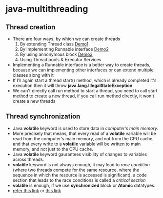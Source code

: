 # java-multithreading

## Thread creation
* There are four ways, by which we can create threads
	1. By extending Thread class [Demo1](https://github.com/pgeek92/java-multithreading/blob/master/multithreading/src/multithreading/starting_threads/Demo1.java)
	2. By implementing Runnable interface [Demo2](https://github.com/pgeek92/java-multithreading/blob/master/multithreading/src/multithreading/starting_threads/Demo2.java)
	3. By using annonymous block [Demo3](https://github.com/pgeek92/java-multithreading/blob/master/multithreading/src/multithreading/starting_threads/Demo3.java)
	4. Using Thread pools & Executor Services
* Implementing a Runnable interface is a better way to create threads, because we can implementing other interfaces or can extend multiple classes along with it
* If I'll again start a thread start() method, which is already completed it's execution then it will throw __java.lang.IllegalStateException__
* We can't directly call run method to start a thread, you need to call start method to create a new thread, if you call run method directly, it won't create a new threads

## Thread synchronization
* Java __volatile__ keyword is used to store data in *computer's main memory*. 
* More precisely that means, that every read of a __volatile__ variable will be read from the computer's main memory, and not from the CPU cache, and that every write to a __volatile__ variable will be written to main memory, and not just to the CPU cache.
* Java __volatile__ keyword gaurantees visibility of changes to variables across threads.
* __volatile__ keyword is not always enough, it may lead to *race condition* (where two threads compete for the same resource, where the sequence in which the resource is accessed is significant), a code section that leads to the race conditions is called a *critical section*
* __volatile__ is enough, if we use __synchronized__ block or __Atomic__ datatypes.
* [refer this link](http://tutorials.jenkov.com/java-concurrency/volatile.html) or [this link](https://www.geeksforgeeks.org/volatile-keyword-in-java/)

